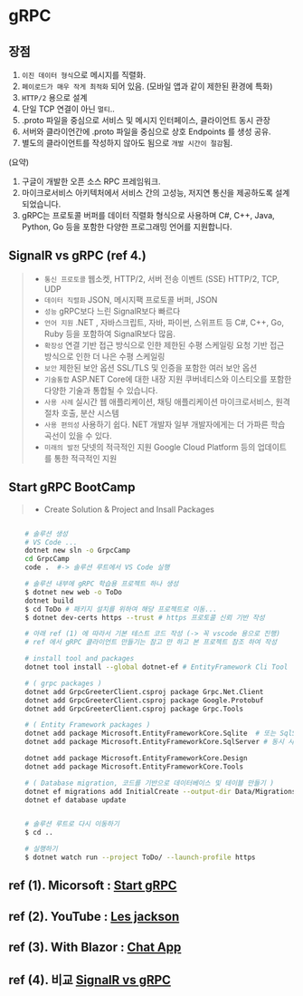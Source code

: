 # gRPC

## 장점

1. `이진 데이터 형식`으로 메시지를 직렬화.
2. `페이로드가 매우 작게 최적화` 되어 있음. (모바일 앱과 같이 제한된 환경에 특화)
3. `HTTP/2` 용으로 설계
4. 단일 TCP 연결이 아닌 `멀티`..
5. .proto 파일을 중심으로 서비스 및 메시지 인터페이스, 클라이언트 동시 관장
6. 서버와 클라이언간에 .proto 파일을 중심으로 상호 Endpoints 를 생성 공유.
7. 별도의 클라이언트를 작성하지 않아도 됨으로 `개발 시간이 절감`됨.

(요약)
1. 구글이 개발한 오픈 소스 RPC 프레임워크.
2. 마이크로서비스 아키텍처에서 서비스 간의 고성능, 저지연 통신을 제공하도록 설계되었습니다.
3. gRPC는 프로토콜 버퍼를 데이터 직렬화 형식으로 사용하며 C#, C++, Java, Python, Go 등을 포함한 다양한 프로그래밍 언어를 지원합니다.

## SignalR vs gRPC (ref 4.)

>- `통신 프로토콜`           웹소켓, HTTP/2, 서버 전송 이벤트 (SSE)                   HTTP/2, TCP, UDP
>- `데이터 직렬화`           JSON, 메시지팩                                        프로토콜 버퍼, JSON
>- `성능`                  gRPC보다 느린                                          SignalR보다 빠르다
>- `언어 지원`	           .NET , 자바스크립트, 자바, 파이썬, 스위프트 등               C#, C++, Go, Ruby 등을 포함하여 SignalR보다 많음.
>- `확장성`                연결 기반 접근 방식으로 인한 제한된 수평 스케일링              요청 기반 접근 방식으로 인한 더 나은 수평 스케일링
>- `보안`	               제한된 보안 옵션                                        SSL/TLS 및 인증을 포함한 여러 보안 옵션
>- `기술통합`              ASP.NET Core에 대한 내장 지원                            쿠버네티스와 이스티오를 포함한 다양한 기술과 통합될 수 있습니다.
>- `사용 사례`             실시간 웹 애플리케이션, 채팅 애플리케이션                     마이크로서비스, 원격 절차 호출, 분산 시스템
>- `사용 편의성`           사용하기 쉽다. NET 개발자                                 일부 개발자에게는 더 가파른 학습 곡선이 있을 수 있다.
>- `미래의 발전`           닷넷의 적극적인 지원                                      Google Cloud Platform 등의 업데이트를 통한 적극적인 지원

## Start gRPC BootCamp

>- Create Solution & Project and Insall Packages

```bash

    # 솔루션 생성
    # VS Code ...
    dotnet new sln -o GrpcCamp
    cd GrpcCamp
    code .  #-> 솔루션 루트에서 VS Code 실행

    # 솔루션 내부에 gRPC 학습용 프로젝트 하나 생성
    $ dotnet new web -o ToDo
    dotnet build
    $ cd ToDo # 패키지 설치를 위하여 해당 프로젝트로 이동...
    $ dotnet dev-certs https --trust # https 프로토콜 신뢰 기반 작성

    # 아래 ref (1) 에 따라서 기본 테스트 코드 작성 (-> 꼭 vscode 용으로 진행)
    # ref 에서 gRPC 클라이언트 만들기는 참고 만 하고 본 프로젝트 참조 하여 작성

    # install tool and packages
    dotnet tool install --global dotnet-ef # EntityFramework Cli Tool

    # ( grpc packages )
    dotnet add GrpcGreeterClient.csproj package Grpc.Net.Client
    dotnet add GrpcGreeterClient.csproj package Google.Protobuf
    dotnet add GrpcGreeterClient.csproj package Grpc.Tools

    # ( Entity Framework packages )
    dotnet add package Microsoft.EntityFrameworkCore.Sqlite  # 또는 SqlServer
    dotnet add package Microsoft.EntityFrameworkCore.SqlServer # 동시 사용 가능, MSSQL == SQL Server

    dotnet add package Microsoft.EntityFrameworkCore.Design
    dotnet add package Microsoft.EntityFrameworkCore.Tools

    # ( Database migration, 코드를 기반으로 데이터베이스 및 테이블 만들기 )
    dotnet ef migrations add InitialCreate --output-dir Data/Migrations
    dotnet ef database update


    # 솔루션 루트로 다시 이동하기
    $ cd ..

    # 실행하기
    $ dotnet watch run --project ToDo/ --launch-profile https

```

## ref (1). Micorsoft : [Start gRPC](https://learn.microsoft.com/ko-kr/aspnet/core/tutorials/grpc/grpc-start?view=aspnetcore-8.0&tabs=visual-studio-code)

## ref (2). YouTube : [Les jackson](https://youtu.be/Rqz9XiSqH3E?si=tXrFJRc5M6pNh1n3)

## ref (3). With Blazor : [Chat App](https://learn.microsoft.com/ko-kr/azure/azure-signalr/signalr-tutorial-build-blazor-server-chat-app)

## ref (4). 비교 [SignalR vs gRPC](https://www.frontendmag.com/insights/signalr-vs-grpc/)
